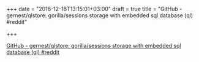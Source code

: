 +++
date = "2016-12-18T13:15:01+03:00"
draft = true
title = "GitHub - gernest/qlstore: gorilla/sessions storage with embedded sql database (ql)  #reddit"

+++

<p><a href="https://t.co/bTNiS3mEVT">GitHub - gernest/qlstore: gorilla/sessions storage with embedded sql database (ql)  #reddit</a></p>
